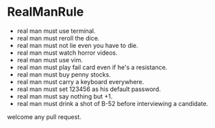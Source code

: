 # RealManRule
- real man must use terminal.
- real man must reroll the dice.
- real man must not lie even you have to die.
- real man must watch horror videos.
- real man must use vim.
- real man must play fail card even if he's a resistance.
- real man must buy penny stocks.
- real man must carry a keyboard everywhere.
- real man must set 123456 as his default password.
- real man must say nothing but +1.
- real man must drink a shot of B-52 before interviewing a candidate.

welcome any pull request.
